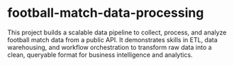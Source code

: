 # football-match-data-processing
This project builds a scalable data pipeline to collect, process, and analyze football match data from a public API. It demonstrates skills in ETL, data warehousing, and workflow orchestration to transform raw data into a clean, queryable format for business intelligence and analytics.
